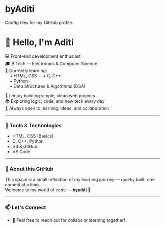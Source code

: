# byAditi
Config files for my GitHub profile.

# 👋 Hello, I'm Aditi

💻 Front-end development enthusiast  
🎓 B.Tech — Electronics & Computer Science  
🌱 Currently learning:  
&nbsp;&nbsp;&nbsp;&nbsp;• HTML, CSS
&nbsp;&nbsp;&nbsp;&nbsp;• C, C++  
&nbsp;&nbsp;&nbsp;&nbsp;• Python  
&nbsp;&nbsp;&nbsp;&nbsp;• Data Structures & Algorithms (DSA)

🚀 I enjoy building simple, clean web projects  
📚 Exploring logic, code, and new tech every day  
🤝 Always open to learning, ideas, and collaboration

---

### 🔧 Tools & Technologies
- HTML, CSS (Basics)
- C, C++, Python
- Git & GitHub
- VS Code

---

### 📝 About this GitHub
This space is a small reflection of my learning journey — quietly built, one commit at a time.  
Welcome to my world of code — **byaditi** 🌿

---

### 📫 Let's Connect
- 💬 Feel free to reach out for collabs or learning together!
